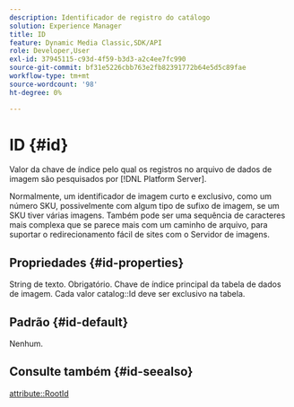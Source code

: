 ```yaml
---
description: Identificador de registro do catálogo
solution: Experience Manager
title: ID
feature: Dynamic Media Classic,SDK/API
role: Developer,User
exl-id: 37945115-c93d-4f59-b3d3-a2c4ee7fc990
source-git-commit: bf31e5226cbb763e2fb82391772b64e5d5c89fae
workflow-type: tm+mt
source-wordcount: '98'
ht-degree: 0%

---
```


# ID {#id}

Valor da chave de índice pelo qual os registros no arquivo de dados de imagem são pesquisados por [!DNL Platform Server].

Normalmente, um identificador de imagem curto e exclusivo, como um número SKU, possivelmente com algum tipo de sufixo de imagem, se um SKU tiver várias imagens. Também pode ser uma sequência de caracteres mais complexa que se parece mais com um caminho de arquivo, para suportar o redirecionamento fácil de sites com o Servidor de imagens.

## Propriedades {#id-properties}

String de texto. Obrigatório. Chave de índice principal da tabela de dados de imagem. Cada valor catalog::Id deve ser exclusivo na tabela.

## Padrão {#id-default}

Nenhum.

## Consulte também {#id-seealso}

[attribute::RootId](/help/aem-is-ir-api/is-api/image-catalog/image-serving-api-ref/c-image-catalog-reference/c-attributes-reference/r-rootid.md)
